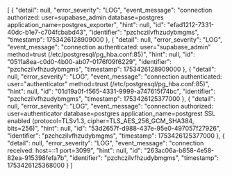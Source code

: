 [
  {
    "detail": null,
    "error_severity": "LOG",
    "event_message": "connection authorized: user=supabase_admin database=postgres application_name=postgres_exporter",
    "hint": null,
    "id": "efad1212-7331-40dc-b1e7-c704fcbabd43",
    "identifier": "pzchczilvfhzudybmgms",
    "timestamp": 1753426128909000
  },
  {
    "detail": null,
    "error_severity": "LOG",
    "event_message": "connection authenticated: user=\"supabase_admin\" method=trust (/etc/postgresql/pg_hba.conf:85)",
    "hint": null,
    "id": "0511a8ea-c0d0-4b00-ab07-0176f09f6229",
    "identifier": "pzchczilvfhzudybmgms",
    "timestamp": 1753426128909000
  },
  {
    "detail": null,
    "error_severity": "LOG",
    "event_message": "connection authenticated: user=\"authenticator\" method=trust (/etc/postgresql/pg_hba.conf:85)",
    "hint": null,
    "id": "01d19a0f-f565-4331-9999-a747615f74bc",
    "identifier": "pzchczilvfhzudybmgms",
    "timestamp": 1753426125377000
  },
  {
    "detail": null,
    "error_severity": "LOG",
    "event_message": "connection authorized: user=authenticator database=postgres application_name=postgrest SSL enabled (protocol=TLSv1.3, cipher=TLS_AES_256_GCM_SHA384, bits=256)",
    "hint": null,
    "id": "53d2657f-d988-437e-95e0-497057f27926",
    "identifier": "pzchczilvfhzudybmgms",
    "timestamp": 1753426125377000
  },
  {
    "detail": null,
    "error_severity": "LOG",
    "event_message": "connection received: host=::1 port=3099",
    "hint": null,
    "id": "263ac06a-b858-4e58-82ea-915398fefa7b",
    "identifier": "pzchczilvfhzudybmgms",
    "timestamp": 1753426125368000
  }
]
